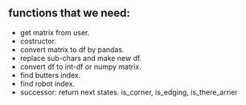 ## functions that we need:
- get matrix from user.
- costructor.
- convert matrix to df by pandas.
- replace sub-chars and make new df.
- convert df to int-df or numpy matrix.
- find butters index.
- find robot index.
- successor: return next states. is_corner, is_edging, is_there_arrier 
